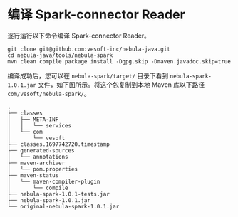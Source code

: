 # 编译 Spark-connector Reader

逐行运行以下命令编译 Spark-connector Reader。

```shell
git clone git@github.com:vesoft-inc/nebula-java.git
cd nebula-java/tools/nebula-spark
mvn clean compile package install -Dgpg.skip -Dmaven.javadoc.skip=true
```

编译成功后，您可以在 `nebula-spark/target/` 目录下看到 `nebula-spark-1.0.1.jar` 文件，如下图所示。将这个包复制到本地 Maven 库以下路径 `com/vesoft/nebula-spark/`。

```
.
├── classes
│   ├── META-INF
│   │   └── services
│   └── com
│       └── vesoft
├── classes.1697742720.timestamp
├── generated-sources
│   └── annotations
├── maven-archiver
│   └── pom.properties
├── maven-status
│   └── maven-compiler-plugin
│       └── compile
├── nebula-spark-1.0.1-tests.jar
├── nebula-spark-1.0.1.jar
└── original-nebula-spark-1.0.1.jar
```
